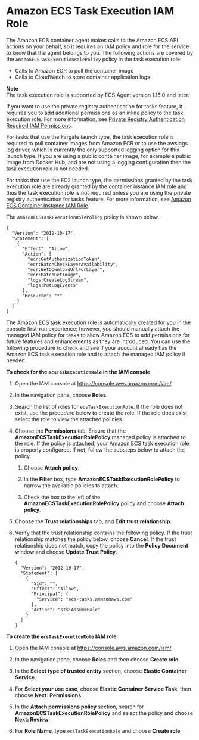 # Amazon ECS Task Execution IAM Role<a name="task_execution_IAM_role"></a>

The Amazon ECS container agent makes calls to the Amazon ECS API actions on your behalf, so it requires an IAM policy and role for the service to know that the agent belongs to you\. The following actions are covered by the `AmazonECSTaskExecutionRolePolicy` policy in the task execution role:
+ Calls to Amazon ECR to pull the container image
+ Calls to CloudWatch to store container application logs

**Note**  
The task execution role is supported by ECS Agent version 1\.16\.0 and later\.

If you want to use the private registry authentication for tasks feature, it requires you to add additional permissions as an inline policy to the task execution role\. For more information, see [Private Registry Authentication Required IAM Permissions](private-auth.md#private-auth-iam)\.

For tasks that use the Fargate launch type, the task execution role is required to pull container images from Amazon ECR or to use the awslogs log driver, which is currently the only supported logging option for this launch type\. If you are using a public container image, for example a public image from Docker Hub, and are not using a logging configuration then the task execution role is not needed\.

For tasks that use the EC2 launch type, the permissions granted by the task execution role are already granted by the container instance IAM role and thus the task execution role is not required unless you are using the private registry authentication for tasks feature\. For more information, see [Amazon ECS Container Instance IAM Role](instance_IAM_role.md)\.

The `AmazonECSTaskExecutionRolePolicy` policy is shown below\.

```
{
  "Version": "2012-10-17",
  "Statement": [
    {
      "Effect": "Allow",
      "Action": [
        "ecr:GetAuthorizationToken",
        "ecr:BatchCheckLayerAvailability",
        "ecr:GetDownloadUrlForLayer",
        "ecr:BatchGetImage",
        "logs:CreateLogStream",
        "logs:PutLogEvents"
      ],
      "Resource": "*"
    }
  ]
}
```

The Amazon ECS task execution role is automatically created for you in the console first\-run experience; however, you should manually attach the managed IAM policy for tasks to allow Amazon ECS to add permissions for future features and enhancements as they are introduced\. You can use the following procedure to check and see if your account already has the Amazon ECS task execution role and to attach the managed IAM policy if needed\.<a name="procedure_check_execution_role"></a>

**To check for the `ecsTaskExecutionRole` in the IAM console**

1. Open the IAM console at [https://console\.aws\.amazon\.com/iam/](https://console.aws.amazon.com/iam/)\.

1. In the navigation pane, choose **Roles**\. 

1. Search the list of roles for `ecsTaskExecutionRole`\. If the role does not exist, use the procedure below to create the role\. If the role does exist, select the role to view the attached policies\.

1. Choose the **Permissions** tab\. Ensure that the **AmazonECSTaskExecutionRolePolicy** managed policy is attached to the role\. If the policy is attached, your Amazon ECS task execution role is properly configured\. If not, follow the substeps below to attach the policy\.

   1. Choose **Attach policy**\.

   1. In the **Filter** box, type **AmazonECSTaskExecutionRolePolicy** to narrow the available policies to attach\.

   1. Check the box to the left of the **AmazonECSTaskExecutionRolePolicy** policy and choose **Attach policy**\.

1. Choose the **Trust relationships** tab, and **Edit trust relationship**\.

1. Verify that the trust relationship contains the following policy\. If the trust relationship matches the policy below, choose **Cancel**\. If the trust relationship does not match, copy the policy into the **Policy Document** window and choose **Update Trust Policy**\.

   ```
   {
     "Version": "2012-10-17",
     "Statement": [
       {
         "Sid": "",
         "Effect": "Allow",
         "Principal": {
           "Service": "ecs-tasks.amazonaws.com"
         },
         "Action": "sts:AssumeRole"
       }
     ]
   }
   ```

**To create the `ecsTaskExecutionRole` IAM role**

1. Open the IAM console at [https://console\.aws\.amazon\.com/iam/](https://console.aws.amazon.com/iam/)\.

1. In the navigation pane, choose **Roles** and then choose **Create role**\. 

1. In the **Select type of trusted entity** section, choose **Elastic Container Service**\.

1. For **Select your use case**, choose **Elastic Container Service Task**, then choose **Next: Permissions**\.

1. In the **Attach permissions policy** section, search for **AmazonECSTaskExecutionRolePolicy** and select the policy and choose **Next: Review**\.

1. For **Role Name**, type `ecsTaskExecutionRole` and choose **Create role**\.